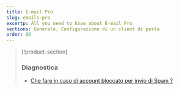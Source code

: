 ```yaml
---
title: E-mail Pro
slug: emails-pro
excertp: All you need to know about E-mail Pro
sections: Generale, Configurazione di un client di posta
order: 06
---
```


> [!product-section]
>
> ### Diagnostica
>
> - [Che fare in caso di account bloccato per invio di Spam ?](https://docs.ovh.com/it/microsoft-collaborative-solutions/blocco-per-spam/)
>
